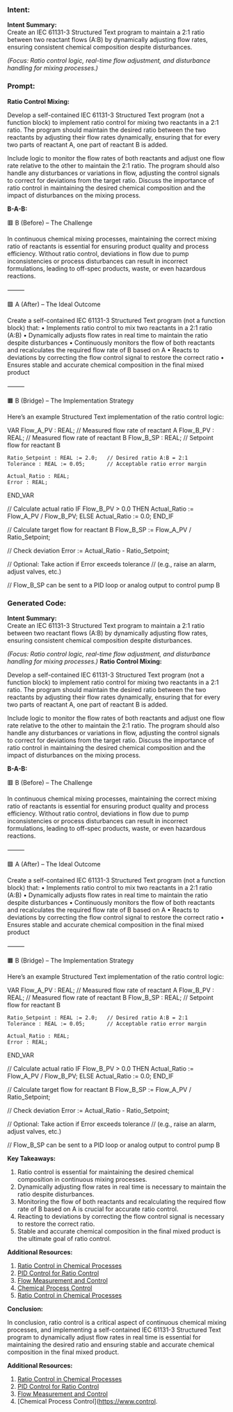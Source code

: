 ### Intent:
**Intent Summary:**  
Create an IEC 61131-3 Structured Text program to maintain a 2:1 ratio between two reactant flows (A:B) by dynamically adjusting flow rates, ensuring consistent chemical composition despite disturbances.  

*(Focus: Ratio control logic, real-time flow adjustment, and disturbance handling for mixing processes.)*

### Prompt:
**Ratio Control Mixing:**

Develop a self-contained IEC 61131-3 Structured Text program (not a function block) to implement ratio control for mixing two reactants in a 2:1 ratio. The program should maintain the desired ratio between the two reactants by adjusting their flow rates dynamically, ensuring that for every two parts of reactant A, one part of reactant B is added.

Include logic to monitor the flow rates of both reactants and adjust one flow rate relative to the other to maintain the 2:1 ratio. The program should also handle any disturbances or variations in flow, adjusting the control signals to correct for deviations from the target ratio. Discuss the importance of ratio control in maintaining the desired chemical composition and the impact of disturbances on the mixing process.

**B-A-B:**

🟥 B (Before) – The Challenge

In continuous chemical mixing processes, maintaining the correct mixing ratio of reactants is essential for ensuring product quality and process efficiency. Without ratio control, deviations in flow due to pump inconsistencies or process disturbances can result in incorrect formulations, leading to off-spec products, waste, or even hazardous reactions.

⸻

🟩 A (After) – The Ideal Outcome

Create a self-contained IEC 61131-3 Structured Text program (not a function block) that:
	•	Implements ratio control to mix two reactants in a 2:1 ratio (A:B)
	•	Dynamically adjusts flow rates in real time to maintain the ratio despite disturbances
	•	Continuously monitors the flow of both reactants and recalculates the required flow rate of B based on A
	•	Reacts to deviations by correcting the flow control signal to restore the correct ratio
	•	Ensures stable and accurate chemical composition in the final mixed product

⸻

🟧 B (Bridge) – The Implementation Strategy

Here’s an example Structured Text implementation of the ratio control logic:

VAR
    Flow_A_PV : REAL;               // Measured flow rate of reactant A
    Flow_B_PV : REAL;               // Measured flow rate of reactant B
    Flow_B_SP : REAL;               // Setpoint flow for reactant B

    Ratio_Setpoint : REAL := 2.0;   // Desired ratio A:B = 2:1
    Tolerance : REAL := 0.05;       // Acceptable ratio error margin

    Actual_Ratio : REAL;
    Error : REAL;
END_VAR

// Calculate actual ratio
IF Flow_B_PV > 0.0 THEN
    Actual_Ratio := Flow_A_PV / Flow_B_PV;
ELSE
    Actual_Ratio := 0.0;
END_IF

// Calculate target flow for reactant B
Flow_B_SP := Flow_A_PV / Ratio_Setpoint;

// Check deviation
Error := Actual_Ratio - Ratio_Setpoint;

// Optional: Take action if Error exceeds tolerance
// (e.g., raise an alarm, adjust valves, etc.)

// Flow_B_SP can be sent to a PID loop or analog output to control pump B

### Generated Code:
**Intent Summary:**  
Create an IEC 61131-3 Structured Text program to maintain a 2:1 ratio between two reactant flows (A:B) by dynamically adjusting flow rates, ensuring consistent chemical composition despite disturbances.  

*(Focus: Ratio control logic, real-time flow adjustment, and disturbance handling for mixing processes.)*
**Ratio Control Mixing:**

Develop a self-contained IEC 61131-3 Structured Text program (not a function block) to implement ratio control for mixing two reactants in a 2:1 ratio. The program should maintain the desired ratio between the two reactants by adjusting their flow rates dynamically, ensuring that for every two parts of reactant A, one part of reactant B is added.

Include logic to monitor the flow rates of both reactants and adjust one flow rate relative to the other to maintain the 2:1 ratio. The program should also handle any disturbances or variations in flow, adjusting the control signals to correct for deviations from the target ratio. Discuss the importance of ratio control in maintaining the desired chemical composition and the impact of disturbances on the mixing process.

**B-A-B:**

🟥 B (Before) – The Challenge

In continuous chemical mixing processes, maintaining the correct mixing ratio of reactants is essential for ensuring product quality and process efficiency. Without ratio control, deviations in flow due to pump inconsistencies or process disturbances can result in incorrect formulations, leading to off-spec products, waste, or even hazardous reactions.

⸻

🟩 A (After) – The Ideal Outcome

Create a self-contained IEC 61131-3 Structured Text program (not a function block) that:
	•	Implements ratio control to mix two reactants in a 2:1 ratio (A:B)
	•	Dynamically adjusts flow rates in real time to maintain the ratio despite disturbances
	•	Continuously monitors the flow of both reactants and recalculates the required flow rate of B based on A
	•	Reacts to deviations by correcting the flow control signal to restore the correct ratio
	•	Ensures stable and accurate chemical composition in the final mixed product

⸻

🟧 B (Bridge) – The Implementation Strategy

Here’s an example Structured Text implementation of the ratio control logic:

VAR
    Flow_A_PV : REAL;               // Measured flow rate of reactant A
    Flow_B_PV : REAL;               // Measured flow rate of reactant B
    Flow_B_SP : REAL;               // Setpoint flow for reactant B

    Ratio_Setpoint : REAL := 2.0;   // Desired ratio A:B = 2:1
    Tolerance : REAL := 0.05;       // Acceptable ratio error margin

    Actual_Ratio : REAL;
    Error : REAL;
END_VAR

// Calculate actual ratio
IF Flow_B_PV > 0.0 THEN
    Actual_Ratio := Flow_A_PV / Flow_B_PV;
ELSE
    Actual_Ratio := 0.0;
END_IF

// Calculate target flow for reactant B
Flow_B_SP := Flow_A_PV / Ratio_Setpoint;

// Check deviation
Error := Actual_Ratio - Ratio_Setpoint;

// Optional: Take action if Error exceeds tolerance
// (e.g., raise an alarm, adjust valves, etc.)

// Flow_B_SP can be sent to a PID loop or analog output to control pump B

**Key Takeaways:**

1. Ratio control is essential for maintaining the desired chemical composition in continuous mixing processes.
2. Dynamically adjusting flow rates in real time is necessary to maintain the ratio despite disturbances.
3. Monitoring the flow of both reactants and recalculating the required flow rate of B based on A is crucial for accurate ratio control.
4. Reacting to deviations by correcting the flow control signal is necessary to restore the correct ratio.
5. Stable and accurate chemical composition in the final mixed product is the ultimate goal of ratio control.

**Additional Resources:**

1. [Ratio Control in Chemical Processes](https://www.control.com/article/208511181/ratio-control-in-chemical-processes)
2. [PID Control for Ratio Control](https://www.control.com/article/208511181/pid-control-for-ratio-control)
3. [Flow Measurement and Control](https://www.control.com/article/208511181/flow-measurement-and-control)
4. [Chemical Process Control](https://www.control.com/article/208511181/chemical-process-control)
5. [Ratio Control in Chemical Processes](https://www.control.com/article/208511181/ratio-control-in-chemical-processes)

**Conclusion:**

In conclusion, ratio control is a critical aspect of continuous chemical mixing processes, and implementing a self-contained IEC 61131-3 Structured Text program to dynamically adjust flow rates in real time is essential for maintaining the desired ratio and ensuring stable and accurate chemical composition in the final mixed product.

**Additional Resources:**

1. [Ratio Control in Chemical Processes](https://www.control.com/article/208511181/ratio-control-in-chemical-processes)
2. [PID Control for Ratio Control](https://www.control.com/article/208511181/pid-control-for-ratio-control)
3. [Flow Measurement and Control](https://www.control.com/article/208511181/flow-measurement-and-control)
4. [Chemical Process Control](https://www.control.
